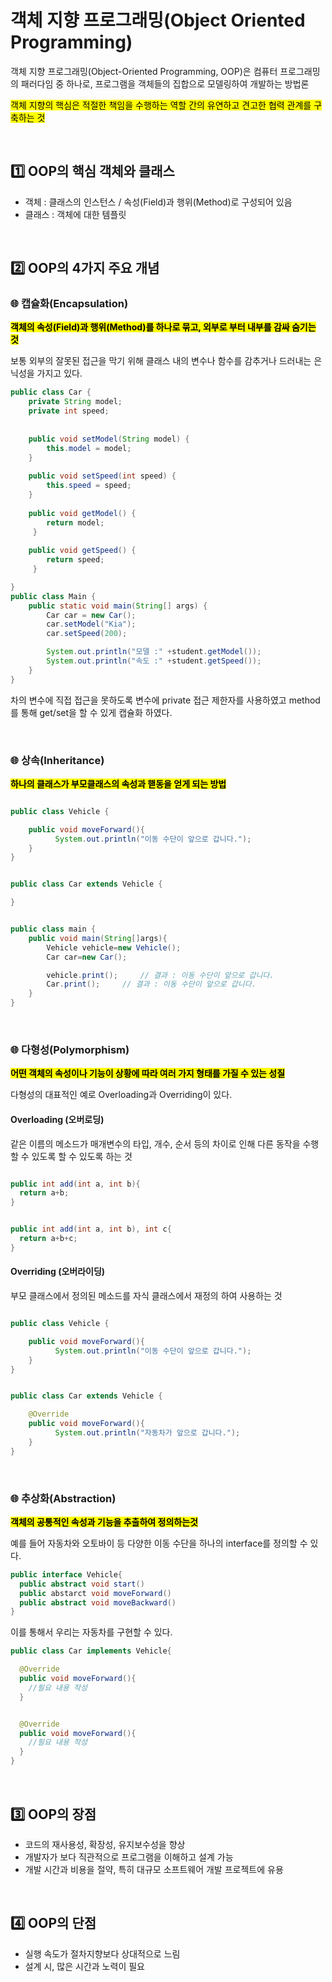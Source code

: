 # 객체 지향 프로그래밍(Object Oriented Programming)

객체 지향 프로그래밍(Object-Oriented Programming, OOP)은 컴퓨터 프로그래밍의 패러다임 중 하나로, 프로그램을 객체들의 집합으로 모델링하여 개발하는 방법론</br>

<mark>객체 지향의 핵심은 적절한 책임을 수행하는 역할 간의 유연하고 견고한 협력 관계를 구축하는 것</mark>


</br>


## 1️⃣ OOP의 핵심 객체와 클래스
- 객체 : 클래스의 인스턴스 / 속성(Field)과 행위(Method)로 구성되어 있음
- 클래스 : 객체에 대한 템플릿


</br>

## 2️⃣ OOP의 4가지 주요 개념

### 🌐 캡슐화(Encapsulation)

<mark>**객체의 속성(Field)과 행위(Method)를 하나로 묶고, 외부로 부터 내부를 감싸 숨기는 것**</mark></br>

보통 외부의 잘못된 접근을 막기 위해 클래스 내의 변수나 함수를 감추거나 드러내는 은닉성을 가지고 있다. 

```java
public class Car {
	private String model;
	private int speed;
	
	
	public void setModel(String model) {
		this.model = model;
	}
	
	public void setSpeed(int speed) {
		this.speed = speed;
	}
	
	public void getModel() {
		return model;
	 }
	
	public void getSpeed() {
		return speed;
	 }

}
public class Main {
	public static void main(String[] args) {
		Car car = new Car();
		car.setModel("Kia");
		car.setSpeed(200);

		System.out.println("모델 :" +student.getModel());
		System.out.println("속도 :" +student.getSpeed());
	}
}

```

차의 변수에 직접 접근을 못하도록 변수에 private 접근 제한자를 사용하였고 method를 통해 get/set을 할 수 있게 캡슐화 하였다. 


</br>




### 🌐 상속(Inheritance)
<mark>**하나의 클래스가 부모클래스의 속성과 핻동을 얻게 되는 방법**</mark></br>

```java

public class Vehicle {

    public void moveForward(){
          System.out.println("이동 수단이 앞으로 갑니다.");
    }
}


public class Car extends Vehicle {

}


public class main {
	public void main(String[]args){
		Vehicle vehicle=new Vehicle();
		Car car=new Car();

		vehicle.print();     // 결과 : 이동 수단이 앞으로 갑니다.
		Car.print();     // 결과 : 이동 수단이 앞으로 갑니다.
	}
}


```

</br>

### 🌐 다형성(Polymorphism)
<mark>**어떤 객체의 속성이나 기능이 상황에 따라 여러 가지 형태를 가질 수 있는 성질**</mark></br>

다형성의 대표적인 예로 Overloading과 Overriding이 있다. 

#### Overloading (오버로딩)
같은 이름의 메소드가 매개변수의 타입, 개수, 순서 등의 차이로 인해 다른 동작을 수행할 수 있도록 할 수 있도록 하는 것

```java

public int add(int a, int b){
  return a+b;
}


public int add(int a, int b), int c{
  return a+b+c;
}

```

#### Overriding (오버라이딩)
부모 클래스에서 정의된 메소드를 자식 클래스에서 재정의 하여 사용하는 것

```java

public class Vehicle {

    public void moveForward(){
          System.out.println("이동 수단이 앞으로 갑니다.");
    }
}


public class Car extends Vehicle {

    @Override
    public void moveForward(){
          System.out.println("자동차가 앞으로 갑니다.");
    }
}

```


</br>


### 🌐 추상화(Abstraction)
<mark>**객체의 공통적인 속성과 기능을 추출하여 정의하는것**</mark>

예를 들어 자동차와 오토바이 등 다양한 이동 수단을 하나의 interface를 정의할 수 있다.

```java
public interface Vehicle{
  public abstract void start()
  public abstarct void moveForward()
  public abstract void moveBackward()
}

```

이를 통해서 우리는 자동차를 구현할 수 있다.

```java
public class Car implements Vehicle{

  @Override
  public void moveForward(){
    //필요 내용 작성 
  }


  @Override
  public void moveForward(){
    //필요 내용 작성
  }
}
```

</br>


## 3️⃣ OOP의 장점
- 코드의 재사용성, 확장성, 유지보수성을 향상
- 개발자가 보다 직관적으로 프로그램을 이해하고 설계 가능
- 개발 시간과 비용을 절약, 특히 대규모 소프트웨어 개발 프로젝트에 유용

</br>

## 4️⃣ OOP의 단점
- 실행 속도가 절차지향보다 상대적으로 느림
- 설계 시, 많은 시간과 노력이 필요

</br>
